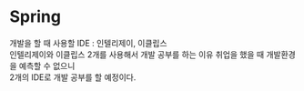 # Spring
개발을 할 때 사용할 IDE : 인텔리제이, 이클립스  <br />
인텔리제이와 이클립스 2개를 사용해서 개발 공부를 하는 이유 취업을 했을 때 개발환경을 예측할 수 없으니 <br/>
2개의 IDE로 개발 공부를 할 예정이다. 
